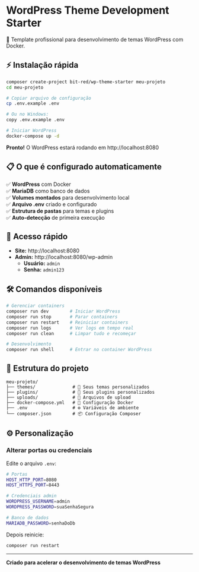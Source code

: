 # WordPress Theme Development Starter

🚀 Template profissional para desenvolvimento de temas WordPress com Docker.

## ⚡ Instalação rápida

```bash
composer create-project bit-red/wp-theme-starter meu-projeto
cd meu-projeto

# Copiar arquivo de configuração
cp .env.example .env

# Ou no Windows:
copy .env.example .env

# Iniciar WordPress
docker-compose up -d
```

**Pronto!** O WordPress estará rodando em http://localhost:8080

## 📋 O que é configurado automaticamente

✅ **WordPress** com Docker  
✅ **MariaDB** como banco de dados  
✅ **Volumes montados** para desenvolvimento local  
✅ **Arquivo .env** criado e configurado  
✅ **Estrutura de pastas** para temas e plugins  
✅ **Auto-detecção** de primeira execução

## 🎯 Acesso rápido

- **Site:** http://localhost:8080
- **Admin:** http://localhost:8080/wp-admin
    - **Usuário:** `admin`
    - **Senha:** `admin123`

## 🛠️ Comandos disponíveis

```bash
# Gerenciar containers
composer run dev        # Iniciar WordPress
composer run stop       # Parar containers  
composer run restart    # Reiniciar containers
composer run logs       # Ver logs em tempo real
composer run clean      # Limpar tudo e recomeçar

# Desenvolvimento
composer run shell      # Entrar no container WordPress
```

## 📁 Estrutura do projeto

```
meu-projeto/
├── themes/              # 📁 Seus temas personalizados
├── plugins/             # 🔌 Seus plugins personalizados
├── uploads/             # 📂 Arquivos de upload
├── docker-compose.yml   # 🐳 Configuração Docker
├── .env                 # ⚙️ Variáveis de ambiente
└── composer.json        # 📦 Configuração Composer
```

## ⚙️ Personalização

### Alterar portas ou credenciais
Edite o arquivo `.env`:
```bash
# Portas
HOST_HTTP_PORT=8080
HOST_HTTPS_PORT=8443

# Credenciais admin
WORDPRESS_USERNAME=admin
WORDPRESS_PASSWORD=suaSenhaSegura

# Banco de dados
MARIADB_PASSWORD=senhaDoDb
```

Depois reinicie:
```bash
composer run restart
```
---

**Criado para acelerar o desenvolvimento de temas WordPress**